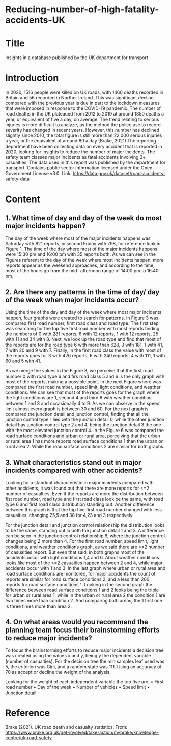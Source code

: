 # Reducing-number-of-high-fatality-accidents-UK

# Title

Insights in a database published by the UK department for transport 

# Introduction

In 2020, 1516 people were killed on UK roads, with 1460 deaths recorded in Britain and 56 recorded in Norther Ireland. This was significant decline compared with the previous year is due in part to the lockdown measures that were imposed in response to the COVID-19 pandemic.  The number of road deaths in the UK plateaued from 2012 to 2019 at around 1850 deaths a year, or equivalent of five a day, on average.
The trend relating to serious injuries is more difficult to analyze, as the method the police use to record severity has changed in recent years. However, this number has declined slightly since 2010, the total figure is still more than 22,000 serious injuries a year, or the equivalent of around 60 a day (Brake, 2021)
The reporting department have been collecting data on every accident that is reported in 2020, looking for insights to reduce the number of major incidents. The safety team classes major incidents as fatal accidents involving 3+ casualties.
The data used in this report was published by the department for transport. Contains public sector information licensed under the Open Government License v3.0. Link: https://data.gov.uk/dataset/road-accidents-safety-data 

# Content

## 1.	What time of day and day of the week do most major incidents happen?

The day of the week where most of the major incidents happens was Saturday with 821 reports, in second Friday with 798, for reference look in Figure 1. 
The time of the day where most of the major incidents happens were 15:30 pm and 16:00 pm with 35 reports both. 
As we can see in the Figures referent to the day of the week where most incidents happen, more reports appear as the weekend approaches, 
and according to the time, most of the hours go from the mid- afternoon range of 14:00 pm to 16:40 pm.

## 2.	Are there any patterns in the time of day/ day of the week when major incidents occur?

Using the time of the day and day of the week where most major incidents happen, four graphs were created to search for patterns.
In Figure 3 was compared first road number, first road class and road type. 
The first step was searching for the top five first road number with most reports finding the numbers of 0 with 281 reports, 
6 with 12 reports, 1 with 12 reports, 25 with 11 and 34 with 8. 
Next, we look up the road type and find that most of the reports are for the road type 6 with more than 628, 3 with 181, 1 with 41, 7 with 20 and 9 with 7. 
Finally, in the first road class the value with most of the reports goes for 3 with 426 reports, 6 with 240 reports, 4 with 111, 1 with 60 and 5 with 41.

As we merge the values in the Figure 3, we perceive that the first road number 0 with road type 6 and firs road class 5 and 6 is the only graph with most of the reports, 
making a possible point.
In the next Figure where was compared the first road number, speed limit, light conditions, and weather conditions. 
We can see that most of the reports goes for the graph where the light conditions are 1, second 4 and third 6 with weather condition between 1 and 3 and occasionally 4 to 9. 
As we can observe in the speed limit almost every graph is between 30 and 60.
For the next graph is compared the junction detail and junction control, finding that all the junction control type 1 lies with the junction detail 0, 
while the other junction detail has junction control type 2 and 4, being the junction detail 3 the one with the most elevated junction control 4. 
In the Figure 6 was compared the road surface conditions and urban or rural area, 
perceiving that the urban or rural area 1 has more reports road surface conditions 1 than the urban or rural area 2. 
While the road surface conditions 2 are similar for both graphs. 

## 3.	What characteristics stand out in major incidents compared with other accidents?

Looking for a standout characteristic in major incidents compared with other accidents, it was found out that there are more reports for <=2 number of casualties. 
Even if the reports are more the distribution between fist road number, road type and first road class look be the same, with road type 6 
and first road class distribution standing out. Another difference between this graph is that the top five first road number changed with less casualties, 
changing 25,5 and 38 for 4,23 and 3 respectively. 

For the junction detail and junction control relationship the distribution looks to be the same, standing out in both the junction detail 1 and 3. 
A difference can be seen in the junction control relationship 6, where the junction control changes being 2 more than 4.
For the first road number, speed limit, light conditions, and weather conditions graph, as we said there are <=2 number of casualties report. 
But even that said, in both graphs most of the accidents occur with light conditions 1,4 and 6. 
About weather conditions looks like most of the <=2 casualties happen between 2 and 4, while major accidents occur with 1 and 3.
In the last graph where urban or rural area and road surface conditions are monitored, 
for major accidents the count of reports are similar for road surface conditions 2, and a less than 200 reports for road surface conditions 1. 
Looking in the second graph the difference between road surface conditions 1 and 2 looks being the triple for urban or rural area 1, 
while in the urban or rural area 2 the condition 1 are two times more than condition 2. And comparing both areas, the 1 first one is three times more than area 2. 

## 4.	On what areas would you recommend the planning team focus their brainstorming efforts to reduce major incidents?

To focus the brainstorming efforts to reduce major incidents a decision tree was created using the values x and y, being y the dependent variable (number of casualties). 
For the decision tree the min samples leaf used was 5, the criterion was Gini, and a random state was 111. 
Using an accuracy of 70 as accept or decline the weight of the analysis.

Looking for the weight of each independent variable the top five are:
•	First road number
•	Day of the week
•	Number of vehicles
•	Speed limit
•	Junction detail

# Reference
Brake (2021). UK road death and casualty statistics. From: https://www.brake.org.uk/get-involved/take-action/mybrake/knowledge-centre/uk-road-safety
